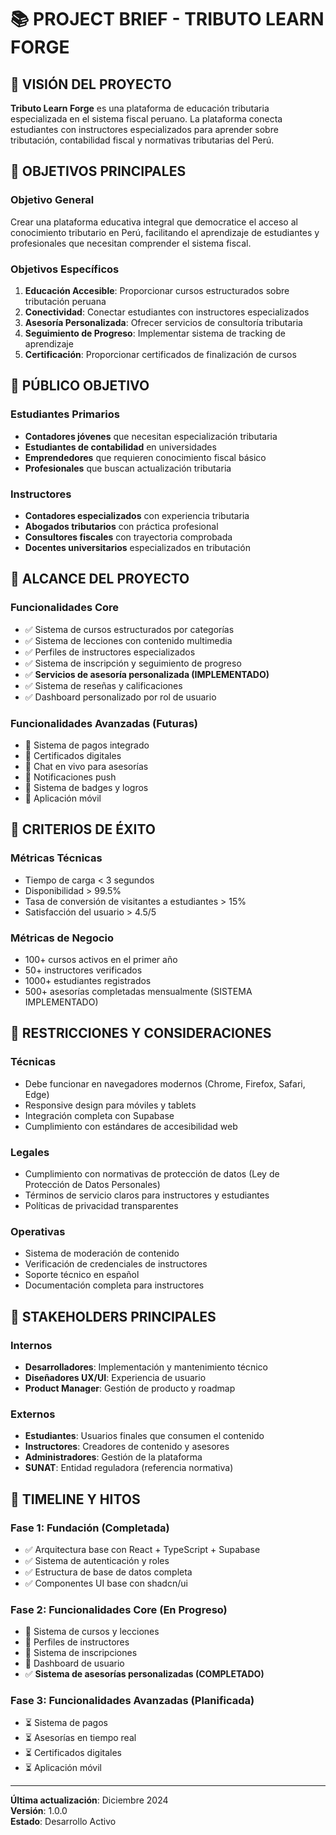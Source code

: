 # 📚 PROJECT BRIEF - TRIBUTO LEARN FORGE

## 🎯 VISIÓN DEL PROYECTO

**Tributo Learn Forge** es una plataforma de educación tributaria especializada en el sistema fiscal peruano. La plataforma conecta estudiantes con instructores especializados para aprender sobre tributación, contabilidad fiscal y normativas tributarias del Perú.

## 🎯 OBJETIVOS PRINCIPALES

### Objetivo General
Crear una plataforma educativa integral que democratice el acceso al conocimiento tributario en Perú, facilitando el aprendizaje de estudiantes y profesionales que necesitan comprender el sistema fiscal.

### Objetivos Específicos
1. **Educación Accesible**: Proporcionar cursos estructurados sobre tributación peruana
2. **Conectividad**: Conectar estudiantes con instructores especializados
3. **Asesoría Personalizada**: Ofrecer servicios de consultoría tributaria
4. **Seguimiento de Progreso**: Implementar sistema de tracking de aprendizaje
5. **Certificación**: Proporcionar certificados de finalización de cursos

## 🎯 PÚBLICO OBJETIVO

### Estudiantes Primarios
- **Contadores jóvenes** que necesitan especialización tributaria
- **Estudiantes de contabilidad** en universidades
- **Emprendedores** que requieren conocimiento fiscal básico
- **Profesionales** que buscan actualización tributaria

### Instructores
- **Contadores especializados** con experiencia tributaria
- **Abogados tributarios** con práctica profesional
- **Consultores fiscales** con trayectoria comprobada
- **Docentes universitarios** especializados en tributación

## 🎯 ALCANCE DEL PROYECTO

### Funcionalidades Core
- ✅ Sistema de cursos estructurados por categorías
- ✅ Sistema de lecciones con contenido multimedia
- ✅ Perfiles de instructores especializados
- ✅ Sistema de inscripción y seguimiento de progreso
- ✅ **Servicios de asesoría personalizada (IMPLEMENTADO)**
- ✅ Sistema de reseñas y calificaciones
- ✅ Dashboard personalizado por rol de usuario

### Funcionalidades Avanzadas (Futuras)
- 🔄 Sistema de pagos integrado
- 🔄 Certificados digitales
- 🔄 Chat en vivo para asesorías
- 🔄 Notificaciones push
- 🔄 Sistema de badges y logros
- 🔄 Aplicación móvil

## 🎯 CRITERIOS DE ÉXITO

### Métricas Técnicas
- Tiempo de carga < 3 segundos
- Disponibilidad > 99.5%
- Tasa de conversión de visitantes a estudiantes > 15%
- Satisfacción del usuario > 4.5/5

### Métricas de Negocio
- 100+ cursos activos en el primer año
- 50+ instructores verificados
- 1000+ estudiantes registrados
- 500+ asesorías completadas mensualmente (SISTEMA IMPLEMENTADO)

## 🎯 RESTRICCIONES Y CONSIDERACIONES

### Técnicas
- Debe funcionar en navegadores modernos (Chrome, Firefox, Safari, Edge)
- Responsive design para móviles y tablets
- Integración completa con Supabase
- Cumplimiento con estándares de accesibilidad web

### Legales
- Cumplimiento con normativas de protección de datos (Ley de Protección de Datos Personales)
- Términos de servicio claros para instructores y estudiantes
- Políticas de privacidad transparentes

### Operativas
- Sistema de moderación de contenido
- Verificación de credenciales de instructores
- Soporte técnico en español
- Documentación completa para instructores

## 🎯 STAKEHOLDERS PRINCIPALES

### Internos
- **Desarrolladores**: Implementación y mantenimiento técnico
- **Diseñadores UX/UI**: Experiencia de usuario
- **Product Manager**: Gestión de producto y roadmap

### Externos
- **Estudiantes**: Usuarios finales que consumen el contenido
- **Instructores**: Creadores de contenido y asesores
- **Administradores**: Gestión de la plataforma
- **SUNAT**: Entidad reguladora (referencia normativa)

## 🎯 TIMELINE Y HITOS

### Fase 1: Fundación (Completada)
- ✅ Arquitectura base con React + TypeScript + Supabase
- ✅ Sistema de autenticación y roles
- ✅ Estructura de base de datos completa
- ✅ Componentes UI base con shadcn/ui

### Fase 2: Funcionalidades Core (En Progreso)
- 🔄 Sistema de cursos y lecciones
- 🔄 Perfiles de instructores
- 🔄 Sistema de inscripciones
- 🔄 Dashboard de usuario
- ✅ **Sistema de asesorías personalizadas (COMPLETADO)**

### Fase 3: Funcionalidades Avanzadas (Planificada)
- ⏳ Sistema de pagos
- ⏳ Asesorías en tiempo real
- ⏳ Certificados digitales
- ⏳ Aplicación móvil

---

**Última actualización**: Diciembre 2024  
**Versión**: 1.0.0  
**Estado**: Desarrollo Activo
